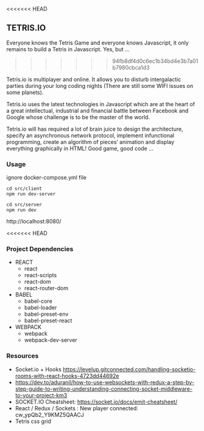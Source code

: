<!-- TABLE OF CONTENTS -->
<<<<<<< HEAD
## TETRIS.IO
Everyone knows the Tetris Game and everyone knows Javascript, it only remains to build a Tetris in Javascript.
Yes, but ...
>>>>>>> 94fb8df4d0c6ec1b34bd4e3b7a01b7980cbca1d3

Tetris.io is multiplayer and online. It allows you to disturb intergalactic parties during your long coding nights (There are still some WIFI issues on some planets).

Tetris.io uses the latest technologies in Javascript which are at the heart of a great intellectual, industrial and financial battle between Facebook and Google whose challenge is to be the master of the world.

Tetris.io will has required a lot of brain juice to design the architecture, specify an asynchronous network protocol, implement infunctional programming, create an algorithm of pieces’ animation and display everything graphically in HTML!
Good game, good code ...



### Usage
ignore docker-compose.yml file
```
cd src/client
npm run dev-server
```
```
cd src/server
npm run dev
```

http://localhost:8080/


<<<<<<< HEAD
### Project Dependencies

* REACT
    * react
    * react-scripts
    * react-dom
    * react-router-dom
* BABEL
    * babel-core
    * babel-loader
    * babel-preset-env
    * babel-preset-react
* WEBPACK
    * webpack
    * webpack-dev-server

### Resources
* Socket.io + Hooks https://levelup.gitconnected.com/handling-socketio-rooms-with-react-hooks-4723dd44692e
* https://dev.to/aduranil/how-to-use-websockets-with-redux-a-step-by-step-guide-to-writing-understanding-connecting-socket-middleware-to-your-project-km3
* SOCKET.IO Cheatsheet: https://socket.io/docs/emit-cheatsheet/
* React / Redux / Sockets : New player connected: cw_ypQb2_Y9KMZ5QAACJ
* Tetris css grid
